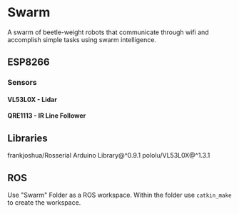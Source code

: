 # Swarm
A swarm of beetle-weight robots that communicate through wifi and accomplish simple tasks using swarm intelligence.

## ESP8266
### Sensors
#### VL53L0X - Lidar
#### QRE1113 - IR Line Follower

## Libraries
frankjoshua/Rosserial Arduino Library@^0.9.1
pololu/VL53L0X@^1.3.1

## ROS
Use "Swarm" Folder as a ROS workspace. Within the folder use ```catkin_make``` to create the workspace.
